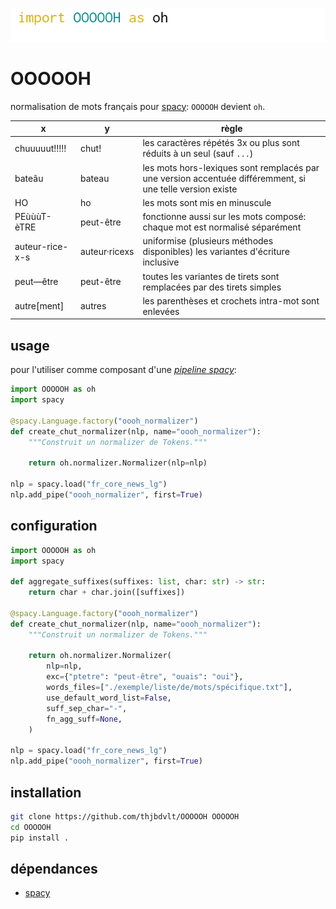 ![import OOOOOH as oh](./img/import_as_oh.png)

OOOOOH
======

normalisation de mots français pour [spacy](https://spacy.io/): `OOOOOH` devient `oh`.

|x|y|règle|
|--|--|--|
|chuuuuut!!!!!|chut!|les caractères répétés 3x ou plus sont réduits à un seul (sauf `...`)|
|bateâu|bateau|les mots hors-lexiques sont remplacés par une version accentuée différemment, si une telle version existe|
|HO|ho|les mots sont mis en minuscule|
|PEùùùT-èTRE|peut-être|fonctionne aussi sur les mots composé: chaque mot est normalisé séparément|
|auteur-rice-x-s|auteur·ricexs|uniformise (plusieurs méthodes disponibles) les variantes d'écriture inclusive|
|peut—être|peut-être|toutes les variantes de tirets sont remplacées par des tirets simples|
|autre[ment]|autres|les parenthèses et crochets intra-mot sont enlevées|

usage
-----

pour l'utiliser comme composant d'une [_pipeline spacy_](https://spacy.io/usage/processing-pipelines):

```python
import OOOOOH as oh
import spacy

@spacy.Language.factory("oooh_normalizer")
def create_chut_normalizer(nlp, name="oooh_normalizer"):
    """Construit un normalizer de Tokens."""

    return oh.normalizer.Normalizer(nlp=nlp)

nlp = spacy.load("fr_core_news_lg")
nlp.add_pipe("oooh_normalizer", first=True)
```

configuration
-------------

```python
import OOOOOH as oh
import spacy

def aggregate_suffixes(suffixes: list, char: str) -> str:
    return char + char.join([suffixes])

@spacy.Language.factory("oooh_normalizer")
def create_chut_normalizer(nlp, name="oooh_normalizer"):
    """Construit un normalizer de Tokens."""

    return oh.normalizer.Normalizer(
        nlp=nlp,
        exc={"ptetre": "peut-être", "ouais": "oui"},
        words_files=["./exemple/liste/de/mots/spécifique.txt"],
        use_default_word_list=False,
        suff_sep_char="-",
        fn_agg_suff=None,
    )

nlp = spacy.load("fr_core_news_lg")
nlp.add_pipe("oooh_normalizer", first=True)
```

installation
------------

```bash
git clone https://github.com/thjbdvlt/OOOOOH OOOOOH
cd OOOOOH
pip install .
```

dépendances
-----------

- [spacy](https://spacy.io/)
